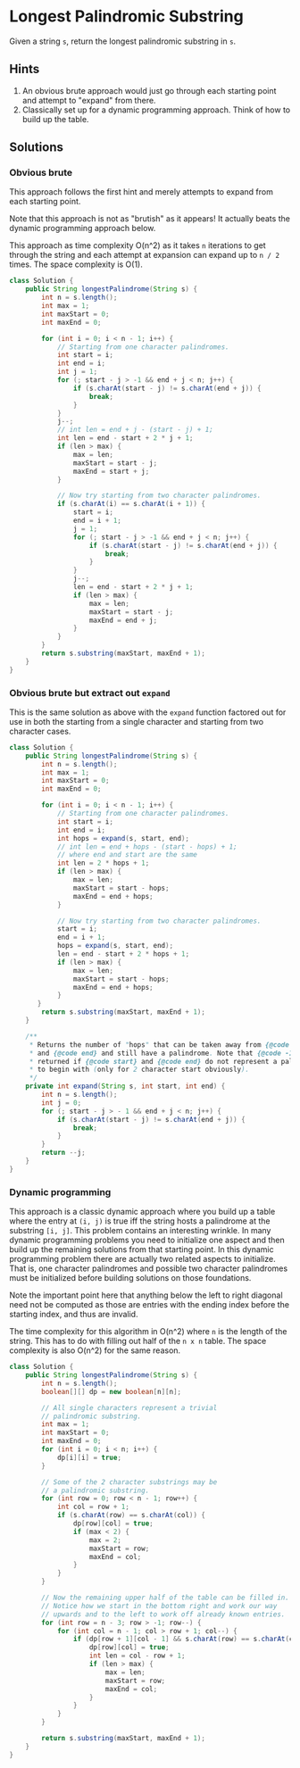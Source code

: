 # Longest Palindromic Substring

Given a string `s`, return the longest palindromic substring in `s`.

## Hints

1. An obvious brute approach would just go through each starting point and
   attempt to "expand" from there.
1. Classically set up for a dynamic programming approach. Think of how to
   build up the table.

## Solutions

### Obvious brute

This approach follows the first hint and merely attempts to expand from each
starting point.

Note that this approach is not as "brutish" as it appears! It actually beats
the dynamic programming approach below.

This approach as time complexity O(n^2) as it takes `n` iterations to get
through the string and each attempt at expansion can expand up to `n / 2`
times. The space complexity is O(1).

```java
class Solution {
    public String longestPalindrome(String s) {
        int n = s.length();
        int max = 1;
        int maxStart = 0;
        int maxEnd = 0;

        for (int i = 0; i < n - 1; i++) {
            // Starting from one character palindromes.
            int start = i;
            int end = i;
            int j = 1;
            for (; start - j > -1 && end + j < n; j++) {
                if (s.charAt(start - j) != s.charAt(end + j)) {
                    break;
                }
            }
            j--;
            // int len = end + j - (start - j) + 1;
            int len = end - start + 2 * j + 1;
            if (len > max) {
                max = len;
                maxStart = start - j;
                maxEnd = start + j;
            }

            // Now try starting from two character palindromes.
            if (s.charAt(i) == s.charAt(i + 1)) {
                start = i;
                end = i + 1;
                j = 1;
                for (; start - j > -1 && end + j < n; j++) {
                    if (s.charAt(start - j) != s.charAt(end + j)) {
                        break;
                    }
                }
                j--;
                len = end - start + 2 * j + 1;
                if (len > max) {
                    max = len;
                    maxStart = start - j;
                    maxEnd = end + j;
                }
            }
        }
        return s.substring(maxStart, maxEnd + 1);
    }
}
```

### Obvious brute but extract out `expand`

This is the same solution as above with the `expand` function factored out for
use in both the starting from a single character and starting from two character
cases.

```java
class Solution {
    public String longestPalindrome(String s) {
        int n = s.length();
        int max = 1;
        int maxStart = 0;
        int maxEnd = 0;

        for (int i = 0; i < n - 1; i++) {
            // Starting from one character palindromes.
            int start = i;
            int end = i;
            int hops = expand(s, start, end);
            // int len = end + hops - (start - hops) + 1;
            // where end and start are the same
            int len = 2 * hops + 1;
            if (len > max) {
                max = len;
                maxStart = start - hops;
                maxEnd = end + hops;
            }

            // Now try starting from two character palindromes.
            start = i;
            end = i + 1;
            hops = expand(s, start, end);
            len = end - start + 2 * hops + 1;
            if (len > max) {
                max = len;
                maxStart = start - hops;
                maxEnd = end + hops;
            }
       }
        return s.substring(maxStart, maxEnd + 1);
    }

    /**
     * Returns the number of "hops" that can be taken away from {@code start}
     * and {@code end} and still have a palindrome. Note that {@code -1} is
     * returned if {@code start} and {@code end} do not represent a palindrome
     * to begin with (only for 2 character start obviously).
     */
    private int expand(String s, int start, int end) {
        int n = s.length();
        int j = 0;
        for (; start - j > - 1 && end + j < n; j++) {
            if (s.charAt(start - j) != s.charAt(end + j)) {
                break;
            }
        }
        return --j;
    }
}
```

### Dynamic programming

This approach is a classic dynamic approach where you build up a table where
the entry at `(i, j)` is true iff the string hosts a palindrome at the substring
`[i, j]`. This problem contains an interesting wrinkle. In many dynamic
programming problems you need to initialize one aspect and then build up the
remaining solutions from that starting point. In this dynamic programming
problem there are actually two related aspects to initialize. That is, one
character palindromes and possible two character palindromes must be initialized
before building solutions on those foundations.

Note the important point here that anything below the left to right diagonal
need not be computed as those are entries with the ending index before the
starting index, and thus are invalid.

The time complexity for this algorithm in O(n^2) where `n` is the length of the
string. This has to do with filling out half of the `n x n` table. The space
complexity is also O(n^2) for the same reason.

```java
class Solution {
    public String longestPalindrome(String s) {
        int n = s.length();
        boolean[][] dp = new boolean[n][n];

        // All single characters represent a trivial
        // palindromic substring.
        int max = 1;
        int maxStart = 0;
        int maxEnd = 0;
        for (int i = 0; i < n; i++) {
            dp[i][i] = true;
        }

        // Some of the 2 character substrings may be
        // a palindromic substring.
        for (int row = 0; row < n - 1; row++) {
            int col = row + 1;
            if (s.charAt(row) == s.charAt(col)) {
                dp[row][col] = true;
                if (max < 2) {
                    max = 2;
                    maxStart = row;
                    maxEnd = col;
                }
            }
        }

        // Now the remaining upper half of the table can be filled in.
        // Notice how we start in the bottom right and work our way
        // upwards and to the left to work off already known entries.
        for (int row = n - 3; row > -1; row--) {
            for (int col = n - 1; col > row + 1; col--) {
                if (dp[row + 1][col - 1] && s.charAt(row) == s.charAt(col)) {
                    dp[row][col] = true;
                    int len = col - row + 1;
                    if (len > max) {
                        max = len;
                        maxStart = row;
                        maxEnd = col;
                    }
                }
            }
        }

        return s.substring(maxStart, maxEnd + 1);
    }
}
```
